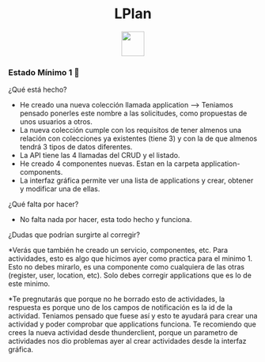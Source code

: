 <h1 align="center"> LPlan </h1>

<p align="center">
  <img width="46" height="50" src="https://grupo3ea.files.wordpress.com/2023/02/lamasia.png">
</p>

### Estado Mínimo 1 🔧

¿Qué está hecho?

* He creado una nueva colección llamada application --> Teniamos pensado ponerles este nombre a las solicitudes, como propuestas de unos usuarios a otros.
* La nueva colección cumple con los requisitos de tener almenos una relación con colecciones ya existentes (tiene 3) y con la de que almenos tendrá 3 tipos de datos diferentes.
* La API tiene las 4 llamadas del CRUD y el listado.
* He creado 4 componentes nuevas. Estan en la carpeta application-components.
* La interfaz gráfica permite ver una lista de applications y crear, obtener y modificar una de ellas.

¿Qué falta por hacer?

* No falta nada por hacer, esta todo hecho y funciona.

¿Dudas que podrían surgirte al corregir?

*Verás que también he creado un servicio, componentes, etc. Para actividades, esto es algo que hicimos ayer como practica para el minimo 1. Esto no debes mirarlo, es una componente como cualquiera de las otras (register, user, location, etc). Solo debes corregir applications que es lo de este minimo.

*Te pregnutarás que porque no he borrado esto de actividades, la respuesta es porque uno de los campos de notificación es la id de la actividad. Teniamos pensado que fuese así y esto te ayudará para crear una actividad y poder comprobar que applications funciona. Te recomiendo que crees la nueva actividad desde thunderclient, porque un parametro de actividades nos dio problemas ayer al crear actividades desde la interfaz gráfica.

